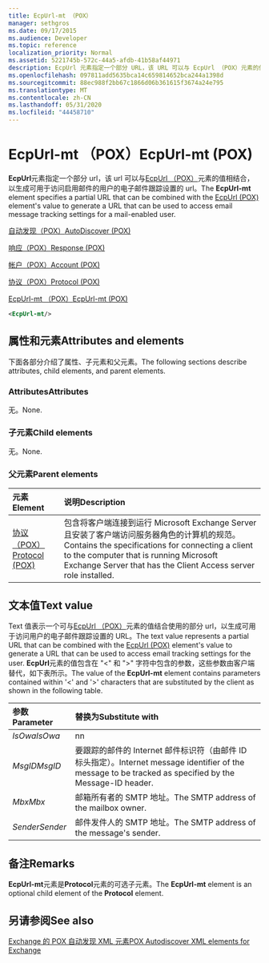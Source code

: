```yaml
---
title: EcpUrl-mt （POX）
manager: sethgros
ms.date: 09/17/2015
ms.audience: Developer
ms.topic: reference
localization_priority: Normal
ms.assetid: 5221745b-572c-44a5-afdb-41b58af44971
description: EcpUrl 元素指定一个部分 URL，该 URL 可以与 EcpUrl （POX）元素的值相结合，以生成可用于访问启用邮件的用户的电子邮件跟踪设置的 URL。
ms.openlocfilehash: 097811add5635bca14c659814652bca244a1398d
ms.sourcegitcommit: 88ec988f2bb67c1866d06b361615f3674a24e795
ms.translationtype: MT
ms.contentlocale: zh-CN
ms.lasthandoff: 05/31/2020
ms.locfileid: "44458710"
---
```

# <a name="ecpurl-mt-pox"></a><span data-ttu-id="b0ebe-103">EcpUrl-mt （POX）</span><span class="sxs-lookup"><span data-stu-id="b0ebe-103">EcpUrl-mt (POX)</span></span>

<span data-ttu-id="b0ebe-104">**EcpUrl**元素指定一个部分 url，该 url 可以与[EcpUrl （POX）](ecpurl-pox.md)元素的值相结合，以生成可用于访问启用邮件的用户的电子邮件跟踪设置的 url。</span><span class="sxs-lookup"><span data-stu-id="b0ebe-104">The **EcpUrl-mt** element specifies a partial URL that can be combined with the [EcpUrl (POX)](ecpurl-pox.md) element's value to generate a URL that can be used to access email message tracking settings for a mail-enabled user.</span></span> 
  
[<span data-ttu-id="b0ebe-105">自动发现（POX）</span><span class="sxs-lookup"><span data-stu-id="b0ebe-105">AutoDiscover (POX)</span></span>](autodiscover-pox.md)
  
[<span data-ttu-id="b0ebe-106">响应（POX）</span><span class="sxs-lookup"><span data-stu-id="b0ebe-106">Response (POX)</span></span>](response-pox.md)
  
[<span data-ttu-id="b0ebe-107">帐户（POX）</span><span class="sxs-lookup"><span data-stu-id="b0ebe-107">Account (POX)</span></span>](account-pox.md)
  
[<span data-ttu-id="b0ebe-108">协议（POX）</span><span class="sxs-lookup"><span data-stu-id="b0ebe-108">Protocol (POX)</span></span>](protocol-pox.md)
  
[<span data-ttu-id="b0ebe-109">EcpUrl-mt （POX）</span><span class="sxs-lookup"><span data-stu-id="b0ebe-109">EcpUrl-mt (POX)</span></span>](ecpurl-mt-pox.md)
  
```XML
<EcpUrl-mt/>
```

## <a name="attributes-and-elements"></a><span data-ttu-id="b0ebe-110">属性和元素</span><span class="sxs-lookup"><span data-stu-id="b0ebe-110">Attributes and elements</span></span>

<span data-ttu-id="b0ebe-111">下面各部分介绍了属性、子元素和父元素。</span><span class="sxs-lookup"><span data-stu-id="b0ebe-111">The following sections describe attributes, child elements, and parent elements.</span></span>
  
### <a name="attributes"></a><span data-ttu-id="b0ebe-112">Attributes</span><span class="sxs-lookup"><span data-stu-id="b0ebe-112">Attributes</span></span>

<span data-ttu-id="b0ebe-113">无。</span><span class="sxs-lookup"><span data-stu-id="b0ebe-113">None.</span></span>
  
### <a name="child-elements"></a><span data-ttu-id="b0ebe-114">子元素</span><span class="sxs-lookup"><span data-stu-id="b0ebe-114">Child elements</span></span>

<span data-ttu-id="b0ebe-115">无。</span><span class="sxs-lookup"><span data-stu-id="b0ebe-115">None.</span></span>
  
### <a name="parent-elements"></a><span data-ttu-id="b0ebe-116">父元素</span><span class="sxs-lookup"><span data-stu-id="b0ebe-116">Parent elements</span></span>

|<span data-ttu-id="b0ebe-117">**元素**</span><span class="sxs-lookup"><span data-stu-id="b0ebe-117">**Element**</span></span>|<span data-ttu-id="b0ebe-118">**说明**</span><span class="sxs-lookup"><span data-stu-id="b0ebe-118">**Description**</span></span>|
|:-----|:-----|
|[<span data-ttu-id="b0ebe-119">协议（POX）</span><span class="sxs-lookup"><span data-stu-id="b0ebe-119">Protocol (POX)</span></span>](protocol-pox.md) <br/> |<span data-ttu-id="b0ebe-120">包含将客户端连接到运行 Microsoft Exchange Server 且安装了客户端访问服务器角色的计算机的规范。</span><span class="sxs-lookup"><span data-stu-id="b0ebe-120">Contains the specifications for connecting a client to the computer that is running Microsoft Exchange Server that has the Client Access server role installed.</span></span>  <br/> |
   
## <a name="text-value"></a><span data-ttu-id="b0ebe-121">文本值</span><span class="sxs-lookup"><span data-stu-id="b0ebe-121">Text value</span></span>

<span data-ttu-id="b0ebe-122">Text 值表示一个可与[EcpUrl （POX）](ecpurl-pox.md)元素的值结合使用的部分 url，以生成可用于访问用户的电子邮件跟踪设置的 URL。</span><span class="sxs-lookup"><span data-stu-id="b0ebe-122">The text value represents a partial URL that can be combined with the [EcpUrl (POX)](ecpurl-pox.md) element's value to generate a URL that can be used to access email tracking settings for the user.</span></span> <span data-ttu-id="b0ebe-123">**EcpUrl**元素的值包含在 "<" 和 ">" 字符中包含的参数，这些参数由客户端替代，如下表所示。</span><span class="sxs-lookup"><span data-stu-id="b0ebe-123">The value of the **EcpUrl-mt** element contains parameters contained within '<' and '>' characters that are substituted by the client as shown in the following table.</span></span> 
  
|<span data-ttu-id="b0ebe-124">**参数**</span><span class="sxs-lookup"><span data-stu-id="b0ebe-124">**Parameter**</span></span>|<span data-ttu-id="b0ebe-125">**替换为**</span><span class="sxs-lookup"><span data-stu-id="b0ebe-125">**Substitute with**</span></span>|
|:-----|:-----|
| <span data-ttu-id="b0ebe-126">_IsOwa_</span><span class="sxs-lookup"><span data-stu-id="b0ebe-126">_IsOwa_</span></span> <br/> |<span data-ttu-id="b0ebe-127">n</span><span class="sxs-lookup"><span data-stu-id="b0ebe-127">n</span></span>  <br/> |
| <span data-ttu-id="b0ebe-128">_MsgID_</span><span class="sxs-lookup"><span data-stu-id="b0ebe-128">_MsgID_</span></span> <br/> |<span data-ttu-id="b0ebe-129">要跟踪的邮件的 Internet 邮件标识符（由邮件 ID 标头指定）。</span><span class="sxs-lookup"><span data-stu-id="b0ebe-129">Internet message identifier of the message to be tracked as specified by the Message-ID header.</span></span>  <br/> |
| <span data-ttu-id="b0ebe-130">_Mbx_</span><span class="sxs-lookup"><span data-stu-id="b0ebe-130">_Mbx_</span></span> <br/> |<span data-ttu-id="b0ebe-131">邮箱所有者的 SMTP 地址。</span><span class="sxs-lookup"><span data-stu-id="b0ebe-131">The SMTP address of the mailbox owner.</span></span>  <br/> |
| <span data-ttu-id="b0ebe-132">_Sender_</span><span class="sxs-lookup"><span data-stu-id="b0ebe-132">_Sender_</span></span> <br/> |<span data-ttu-id="b0ebe-133">邮件发件人的 SMTP 地址。</span><span class="sxs-lookup"><span data-stu-id="b0ebe-133">The SMTP address of the message's sender.</span></span>  <br/> |
   
## <a name="remarks"></a><span data-ttu-id="b0ebe-134">备注</span><span class="sxs-lookup"><span data-stu-id="b0ebe-134">Remarks</span></span>

<span data-ttu-id="b0ebe-135">**EcpUrl-mt**元素是**Protocol**元素的可选子元素。</span><span class="sxs-lookup"><span data-stu-id="b0ebe-135">The **EcpUrl-mt** element is an optional child element of the **Protocol** element.</span></span> 
  
## <a name="see-also"></a><span data-ttu-id="b0ebe-136">另请参阅</span><span class="sxs-lookup"><span data-stu-id="b0ebe-136">See also</span></span>



[<span data-ttu-id="b0ebe-137">Exchange 的 POX 自动发现 XML 元素</span><span class="sxs-lookup"><span data-stu-id="b0ebe-137">POX Autodiscover XML elements for Exchange</span></span>](pox-autodiscover-xml-elements-for-exchange.md)

